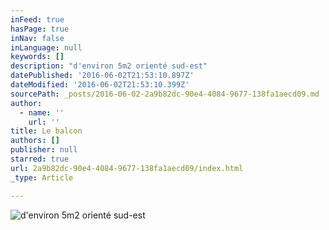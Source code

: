 ```yaml
---
inFeed: true
hasPage: true
inNav: false
inLanguage: null
keywords: []
description: "d'environ 5m2 orienté sud-est"
datePublished: '2016-06-02T21:53:10.897Z'
dateModified: '2016-06-02T21:53:10.399Z'
sourcePath: _posts/2016-06-02-2a9b82dc-90e4-4084-9677-138fa1aecd09.md
author:
  - name: ''
    url: ''
title: Le balcon
authors: []
publisher: null
starred: true
url: 2a9b82dc-90e4-4084-9677-138fa1aecd09/index.html
_type: Article

---
```

![d'environ 5m2 orienté sud-est](https://the-grid-user-content.s3-us-west-2.amazonaws.com/001643e4-d411-41a2-8d83-c22b0f6b9f1c.jpg)